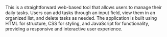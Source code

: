 This is a straightforward web-based tool that allows users to manage their daily tasks. Users can add tasks through an input field, view them in an organized list, and delete tasks as needed. The application is built using HTML for structure, CSS for styling, and JavaScript for functionality, providing a responsive and interactive user experience.
